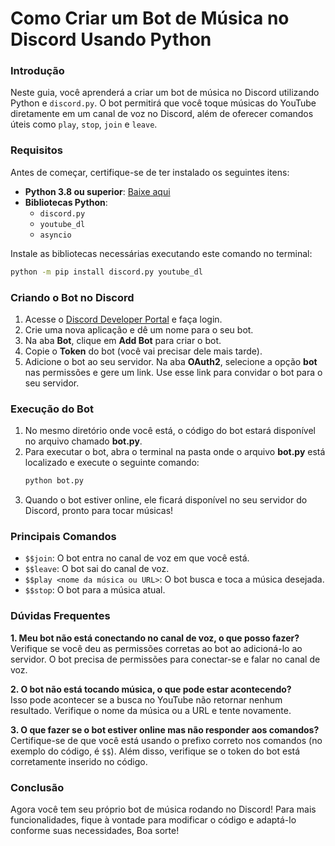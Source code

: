 # Como Criar um Bot de Música no Discord Usando Python

### Introdução
Neste guia, você aprenderá a criar um bot de música no Discord utilizando Python e `discord.py`. O bot permitirá que você toque músicas do YouTube diretamente em um canal de voz no Discord, além de oferecer comandos úteis como `play`, `stop`, `join` e `leave`.

### Requisitos

Antes de começar, certifique-se de ter instalado os seguintes itens:

- **Python 3.8 ou superior**: [Baixe aqui](https://www.python.org/downloads/)
- **Bibliotecas Python**:
  - `discord.py`
  - `youtube_dl`
  - `asyncio`

Instale as bibliotecas necessárias executando este comando no terminal:
```bash
python -m pip install discord.py youtube_dl
```

### Criando o Bot no Discord

1. Acesse o [Discord Developer Portal](https://discord.com/developers/applications) e faça login.
2. Crie uma nova aplicação e dê um nome para o seu bot.
3. Na aba **Bot**, clique em **Add Bot** para criar o bot.
4. Copie o **Token** do bot (você vai precisar dele mais tarde).
5. Adicione o bot ao seu servidor. Na aba **OAuth2**, selecione a opção **bot** nas permissões e gere um link. Use esse link para convidar o bot para o seu servidor.

### Execução do Bot

1. No mesmo diretório onde você está, o código do bot estará disponível no arquivo chamado **bot.py**.
2. Para executar o bot, abra o terminal na pasta onde o arquivo **bot.py** está localizado e execute o seguinte comando:
   ```bash
   python bot.py
   ```
3. Quando o bot estiver online, ele ficará disponível no seu servidor do Discord, pronto para tocar músicas!

### Principais Comandos

- `$$join`: O bot entra no canal de voz em que você está.
- `$$leave`: O bot sai do canal de voz.
- `$$play <nome da música ou URL>`: O bot busca e toca a música desejada.
- `$$stop`: O bot para a música atual.

### Dúvidas Frequentes

**1. Meu bot não está conectando no canal de voz, o que posso fazer?**  
Verifique se você deu as permissões corretas ao bot ao adicioná-lo ao servidor. O bot precisa de permissões para conectar-se e falar no canal de voz.

**2. O bot não está tocando música, o que pode estar acontecendo?**  
Isso pode acontecer se a busca no YouTube não retornar nenhum resultado. Verifique o nome da música ou a URL e tente novamente.

**3. O que fazer se o bot estiver online mas não responder aos comandos?**  
Certifique-se de que você está usando o prefixo correto nos comandos (no exemplo do código, é `$$`). Além disso, verifique se o token do bot está corretamente inserido no código.

### Conclusão

Agora você tem seu próprio bot de música rodando no Discord! Para mais funcionalidades, fique à vontade para modificar o código e adaptá-lo conforme suas necessidades, Boa sorte!
